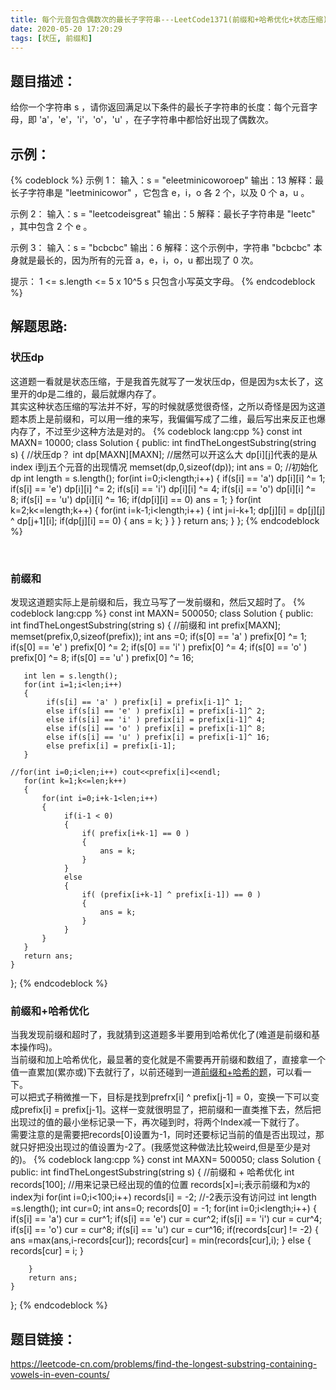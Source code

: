 ```yaml
---
title: 每个元音包含偶数次的最长子字符串---LeetCode1371(前缀和+哈希优化+状态压缩)
date: 2020-05-20 17:20:29
tags: [状压, 前缀和]
---
```

## 题目描述：  
给你一个字符串 s ，请你返回满足以下条件的最长子字符串的长度：每个元音字母，即 'a'，'e'，'i'，'o'，'u' ，在子字符串中都恰好出现了偶数次。

## 示例：   
{% codeblock %}
示例 1：
输入：s = "eleetminicoworoep"
输出：13
解释：最长子字符串是 "leetminicowor" ，它包含 e，i，o 各 2 个，以及 0 个 a，u 。

示例 2：
输入：s = "leetcodeisgreat"
输出：5
解释：最长子字符串是 "leetc" ，其中包含 2 个 e 。

示例 3：
输入：s = "bcbcbc"
输出：6
解释：这个示例中，字符串 "bcbcbc" 本身就是最长的，因为所有的元音 a，e，i，o，u 都出现了 0 次。

提示：
1 <= s.length <= 5 x 10^5
s 只包含小写英文字母。
{% endcodeblock %}
<!-- more -->
## 解题思路:  
### 状压dp
这道题一看就是状态压缩，于是我首先就写了一发状压dp，但是因为s太长了，这里开的dp是二维的，最后就爆内存了。  
其实这种状态压缩的写法并不好，写的时候就感觉很奇怪，之所以奇怪是因为这道题本质上是前缀和，可以用一维的来写，我偏偏写成了二维，最后写出来反正也爆内存了，不过至少这种方法是对的。
{% codeblock lang:cpp %}
const int MAXN= 10000;
class Solution {
public:
    int findTheLongestSubstring(string s) {
        //状压dp？
        int dp[MAXN][MAXN]; //居然可以开这么大 dp[i][j]代表的是从index i到j五个元音的出现情况
        memset(dp,0,sizeof(dp));
        int ans = 0;
        //初始化dp
        int length = s.length();
        for(int i=0;i<length;i++)
        {
            if(s[i] == 'a') dp[i][i] ^= 1;
            if(s[i] == 'e') dp[i][i] ^= 2;
            if(s[i] == 'i') dp[i][i] ^= 4;
            if(s[i] == 'o') dp[i][i] ^= 8;
            if(s[i] == 'u') dp[i][i] ^= 16;
            if(dp[i][i] == 0) ans = 1;
        }
        for(int k=2;k<=length;k++)
        {
            for(int i=k-1;i<length;i++)
            {
                int j=i-k+1;
                dp[j][i] = dp[j][j] ^ dp[j+1][i];
                if(dp[j][i] == 0)
                {
                    ans = k;
                }
            }
        }
        return ans;
    }
};
{% endcodeblock %}

</br>

### 前缀和
发现这道题实际上是前缀和后，我立马写了一发前缀和，然后又超时了。
{% codeblock lang:cpp %}
const int MAXN= 500050;
class Solution {
public:
    int findTheLongestSubstring(string s) {
       //前缀和
        int prefix[MAXN];
        memset(prefix,0,sizeof(prefix));
        int ans =0;
        if(s[0] == 'a' ) prefix[0] ^= 1;
        if(s[0] == 'e' ) prefix[0] ^= 2;
        if(s[0] == 'i' ) prefix[0] ^= 4;
        if(s[0] == 'o' ) prefix[0] ^= 8;
        if(s[0] == 'u' ) prefix[0] ^= 16;
        
       int len = s.length();
       for(int i=1;i<len;i++)
       {
            if(s[i] == 'a' ) prefix[i] = prefix[i-1]^ 1;
            else if(s[i] == 'e' ) prefix[i] = prefix[i-1]^ 2;
            else if(s[i] == 'i' ) prefix[i] = prefix[i-1]^ 4;
            else if(s[i] == 'o' ) prefix[i] = prefix[i-1]^ 8;
            else if(s[i] == 'u' ) prefix[i] = prefix[i-1]^ 16;
            else prefix[i] = prefix[i-1];
       }

    //for(int i=0;i<len;i++) cout<<prefix[i]<<endl;
       for(int k=1;k<=len;k++)
       {
           for(int i=0;i+k-1<len;i++)
           {
                if(i-1 < 0)
                {
                    if( prefix[i+k-1] == 0 ) 
                    {
                        ans = k;
                    }
                }   
                else
                {
                    if( (prefix[i+k-1] ^ prefix[i-1]) == 0 )
                    {
                        ans = k;
                    } 
                }                 
           }
       }
       return ans;
    }
};
{% endcodeblock %}
</br>

### 前缀和+哈希优化
当我发现前缀和超时了，我就猜到这道题多半要用到哈希优化了(难道是前缀和基本操作吗)。  
当前缀和加上哈希优化，最显著的变化就是不需要再开前缀和数组了，直接拿一个值一直累加(累亦或)下去就行了，以前还碰到一道[前缀和+哈希的题](https://www.assskiller.cn/2020/05/15/LeetCode560/)，可以看一下。  
可以把式子稍微推一下，目标是找到prefrx[i] ^ prefix[j-1] = 0，变换一下可以变成prefix[i] = prefix[j-1]。这样一变就很明显了，把前缀和一直类推下去，然后把出现过的值的最小坐标记录一下，再次碰到时，将两个Index减一下就行了。  
需要注意的是需要把records[0]设置为-1，同时还要标记当前的值是否出现过，那就只好把没出现过的值设置为-2了。(我感觉这种做法比较weird,但是至少是对的)。
{% codeblock lang:cpp %}
const int MAXN= 500050;
class Solution {
public:
    int findTheLongestSubstring(string s) {
        //前缀和 + 哈希优化
        int records[100]; //用来记录已经出现的值的位置 records[x]=i;表示前缀和为x的index为i
        for(int i=0;i<100;i++) records[i] = -2; //-2表示没有访问过
        int length =s.length();
        int cur=0;
        int ans=0;
        records[0] = -1;
        for(int i=0;i<length;i++)
        {
            if(s[i] == 'a') cur = cur^1;
            if(s[i] == 'e') cur = cur^2;
            if(s[i] == 'i') cur = cur^4;
            if(s[i] == 'o') cur = cur^8;
            if(s[i] == 'u') cur = cur^16;
            if(records[cur] != -2)
            {
                ans =max(ans,i-records[cur]);
                records[cur] = min(records[cur],i);
            } 
            else
            {
                records[cur] = i;
            }
          
        }
        return ans;
    }
};
{% endcodeblock %}

## 题目链接：  
https://leetcode-cn.com/problems/find-the-longest-substring-containing-vowels-in-even-counts/